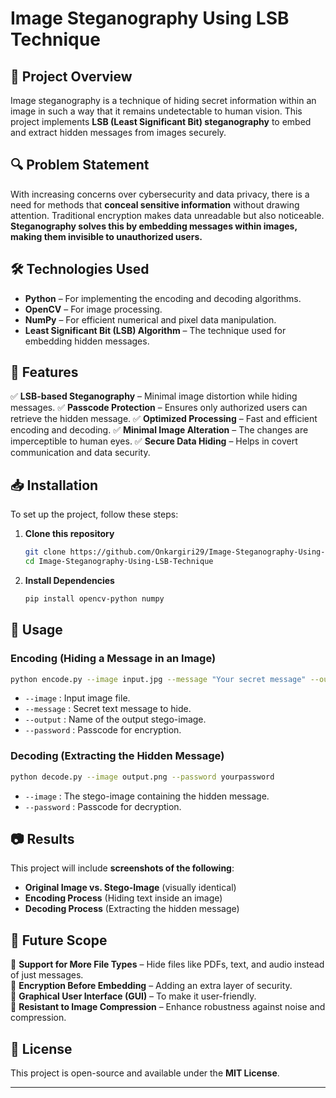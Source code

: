 # Image Steganography Using LSB Technique

## 📌 Project Overview
Image steganography is a technique of hiding secret information within an image in such a way that it remains undetectable to human vision. This project implements **LSB (Least Significant Bit) steganography** to embed and extract hidden messages from images securely.

## 🔍 Problem Statement
With increasing concerns over cybersecurity and data privacy, there is a need for methods that **conceal sensitive information** without drawing attention. Traditional encryption makes data unreadable but also noticeable. **Steganography solves this by embedding messages within images, making them invisible to unauthorized users.**

## 🛠️ Technologies Used
- **Python** – For implementing the encoding and decoding algorithms.
- **OpenCV** – For image processing.
- **NumPy** – For efficient numerical and pixel data manipulation.
- **Least Significant Bit (LSB) Algorithm** – The technique used for embedding hidden messages.

## 🚀 Features
✅ **LSB-based Steganography** – Minimal image distortion while hiding messages.
✅ **Passcode Protection** – Ensures only authorized users can retrieve the hidden message.
✅ **Optimized Processing** – Fast and efficient encoding and decoding.
✅ **Minimal Image Alteration** – The changes are imperceptible to human eyes.
✅ **Secure Data Hiding** – Helps in covert communication and data security.

## 📥 Installation
To set up the project, follow these steps:

1. **Clone this repository**
   ```sh
   git clone https://github.com/Onkargiri29/Image-Steganography-Using-LSB-Technique.git
   cd Image-Steganography-Using-LSB-Technique
   ```
2. **Install Dependencies**
   ```sh
   pip install opencv-python numpy
   ```

## 📌 Usage
### **Encoding (Hiding a Message in an Image)**
```sh
python encode.py --image input.jpg --message "Your secret message" --output output.png --password yourpassword
```
- `--image` : Input image file.
- `--message` : Secret text message to hide.
- `--output` : Name of the output stego-image.
- `--password` : Passcode for encryption.

### **Decoding (Extracting the Hidden Message)**
```sh
python decode.py --image output.png --password yourpassword
```
- `--image` : The stego-image containing the hidden message.
- `--password` : Passcode for decryption.

## 📷 Results
This project will include **screenshots of the following**:
- **Original Image vs. Stego-Image** (visually identical)
- **Encoding Process** (Hiding text inside an image)
- **Decoding Process** (Extracting the hidden message)

## 🔮 Future Scope
🚀 **Support for More File Types** – Hide files like PDFs, text, and audio instead of just messages.  
🚀 **Encryption Before Embedding** – Adding an extra layer of security.  
🚀 **Graphical User Interface (GUI)** – To make it user-friendly.  
🚀 **Resistant to Image Compression** – Enhance robustness against noise and compression.  

## 📝 License
This project is open-source and available under the **MIT License**.

---
